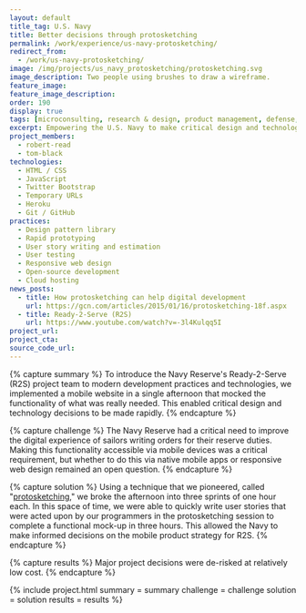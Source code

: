```yaml
---
layout: default
title_tag: U.S. Navy
title: Better decisions through protosketching
permalink: /work/experience/us-navy-protosketching/
redirect_from:
  - /work/us-navy-protosketching/
image: /img/projects/us_navy_protosketching/protosketching.svg
image_description: Two people using brushes to draw a wireframe.
feature_image:
feature_image_description:
order: 190
display: true
tags: [microconsulting, research & design, product management, defense, navy, robert read, tom black]
excerpt: Empowering the U.S. Navy to make critical design and technology decisions through a unique form of rapid prototyping.
project_members:
  - robert-read
  - tom-black
technologies:
  - HTML / CSS
  - JavaScript
  - Twitter Bootstrap
  - Temporary URLs
  - Heroku
  - Git / GitHub
practices:
  - Design pattern library
  - Rapid prototyping
  - User story writing and estimation
  - User testing
  - Responsive web design
  - Open-source development
  - Cloud hosting
news_posts:
  - title: How protosketching can help digital development
    url: https://gcn.com/articles/2015/01/16/protosketching-18f.aspx
  - title: Ready-2-Serve (R2S)
    url: https://www.youtube.com/watch?v=-3l4Kulqq5I
project_url:
project_cta:
source_code_url:
---
```


{% capture summary %}
To introduce the Navy Reserve's Ready-2-Serve (R2S) project team to modern
development practices and technologies, we implemented a mobile website
in a single afternoon that mocked the functionality of what was really needed.
This enabled critical design and technology decisions to be made rapidly.
{% endcapture %}

{% capture challenge %}
The Navy Reserve had a critical need to improve the digital experience of
sailors writing orders for their reserve duties. Making this functionality accessible
via mobile devices was a critical requirement, but whether to do this via native
mobile apps or responsive web design remained an open question.
{% endcapture %}

{% capture solution %}
Using a technique that we pioneered, called "[protosketching](https://18f.gsa.gov/2015/01/06/protosketch/),"
we broke the afternoon into three sprints of one hour each. In this space of time, we were
able to quickly write user stories that were acted upon by our programmers in the
protosketching session to complete a functional mock-up in three hours. This allowed the
Navy to make informed decisions on the mobile product strategy for R2S.
{% endcapture %}

{% capture results %}
Major project decisions were de-risked at relatively low cost.
{% endcapture %}

{% include project.html
  summary = summary
  challenge = challenge
  solution = solution
  results = results
%}
